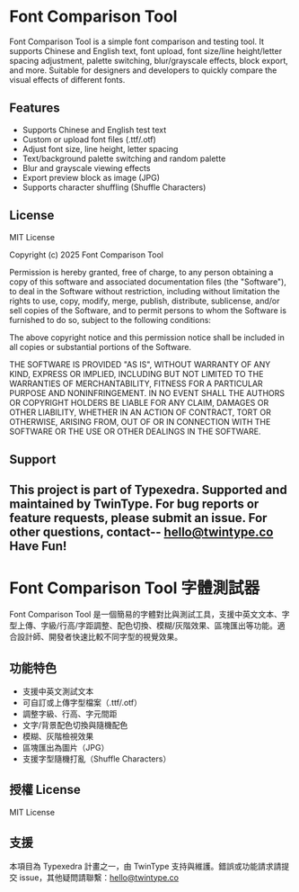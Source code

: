 
# Font Comparison Tool

Font Comparison Tool is a simple font comparison and testing tool. It supports Chinese and English text, font upload, font size/line height/letter spacing adjustment, palette switching, blur/grayscale effects, block export, and more. Suitable for designers and developers to quickly compare the visual effects of different fonts.

## Features
- Supports Chinese and English test text
- Custom or upload font files (.ttf/.otf)
- Adjust font size, line height, letter spacing
- Text/background palette switching and random palette
- Blur and grayscale viewing effects
- Export preview block as image (JPG)
- Supports character shuffling (Shuffle Characters)

## License
MIT License

Copyright (c) 2025 Font Comparison Tool

Permission is hereby granted, free of charge, to any person obtaining a copy
of this software and associated documentation files (the "Software"), to deal
in the Software without restriction, including without limitation the rights
to use, copy, modify, merge, publish, distribute, sublicense, and/or sell
copies of the Software, and to permit persons to whom the Software is
furnished to do so, subject to the following conditions:

The above copyright notice and this permission notice shall be included in all
copies or substantial portions of the Software.

THE SOFTWARE IS PROVIDED "AS IS", WITHOUT WARRANTY OF ANY KIND, EXPRESS OR
IMPLIED, INCLUDING BUT NOT LIMITED TO THE WARRANTIES OF MERCHANTABILITY,
FITNESS FOR A PARTICULAR PURPOSE AND NONINFRINGEMENT. IN NO EVENT SHALL THE
AUTHORS OR COPYRIGHT HOLDERS BE LIABLE FOR ANY CLAIM, DAMAGES OR OTHER
LIABILITY, WHETHER IN AN ACTION OF CONTRACT, TORT OR OTHERWISE, ARISING FROM,
OUT OF OR IN CONNECTION WITH THE SOFTWARE OR THE USE OR OTHER DEALINGS IN THE
SOFTWARE.

## Support
This project is part of Typexedra. Supported and maintained by TwinType. For bug reports or feature requests, please submit an issue. For other questions, contact-- hello@twintype.co
Have Fun!
---

# Font Comparison Tool 字體測試器

Font Comparison Tool 是一個簡易的字體對比與測試工具，支援中英文文本、字型上傳、字級/行高/字距調整、配色切換、模糊/灰階效果、區塊匯出等功能。適合設計師、開發者快速比較不同字型的視覺效果。

## 功能特色
- 支援中英文測試文本
- 可自訂或上傳字型檔案（.ttf/.otf）
- 調整字級、行高、字元間距
- 文字/背景配色切換與隨機配色
- 模糊、灰階檢視效果
- 區塊匯出為圖片（JPG）
- 支援字型隨機打亂（Shuffle Characters）

## 授權 License
MIT License

## 支援
本項目為 Typexedra 計畫之一，由 TwinType 支持與維護。錯誤或功能請求請提交 issue，其他疑問請聯繫：hello@twintype.co
